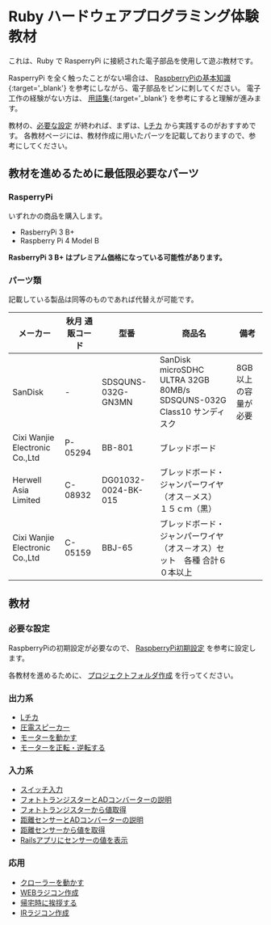 # Ruby ハードウェアプログラミング体験教材

これは、Ruby で RasperryPi に接続された電子部品を使用して遊ぶ教材です。

RasperryPi を全く触ったことがない場合は、 [RaspberryPiの基本知識](RaspberryPiの基本知識.md){:target='_blank'} を参考にしながら、電子部品をピンに刺してください。
電子工作の経験がない方は、 [用語集](用語集.md){:target='_blank'} を参考にすると理解が進みます。

教材の、[必要な設定](#必要な設定) が終われば、まずは、[Lチカ](output/Lチカ.md) から実践するのがおすすめです。
各教材ページには、教材作成に用いたパーツを記載しておりますので、参考にしてください。

## 教材を進めるために最低限必要なパーツ

### RasperryPi

いずれかの商品を購入します。

* RasberryPi 3 B+
* Raspberry Pi 4 Model B

**RasberryPi 3 B+ はプレミアム価格になっている可能性があります。**

### パーツ類

記載している製品は同等のものであれば代替えが可能です。

| メーカー | 秋月 通販コード | 型番 | 商品名 | 備考 |
|--|--|--|--|--|
| SanDisk | - | SDSQUNS-032G-GN3MN | SanDisk microSDHC ULTRA 32GB 80MB/s SDSQUNS-032G Class10 サンディスク | 8GB以上の容量が必要 |
| Cixi Wanjie Electronic Co.,Ltd | P-05294 | BB-801 | ブレッドボード | |
| Herwell Asia Limited | C-08932 | DG01032-0024-BK-015 | ブレッドボード・ジャンパーワイヤ（オス－メス）　１５ｃｍ（黒） | |
| Cixi Wanjie Electronic Co.,Ltd | C-05159 | BBJ-65 | ブレッドボード・ジャンパーワイヤ（オス－オス）セット　各種 合計６０本以上 | |

## 教材

### 必要な設定

RaspberryPiの初期設定が必要なので、 [RaspberryPi初期設定](RaspberryPi初期設定.md) を参考に設定します。

各教材を進めるために、 [プロジェクトフォルダ作成](プロジェクトフォルダ作成.md) を行ってください。

### 出力系

* [Lチカ](output/Lチカ.md)
* [圧電スピーカー](output/圧電スピーカー.md)
* [モーターを動かす](output/モーターを動かす.md)
* [モーターを正転・逆転する](output/モーターを正転・逆転する_2.md)

### 入力系

* [スイッチ入力](input/スイッチ入力.md)
* [フォトトランジスターとADコンバーターの説明](input/フォトトランジスターとADコンバーターの説明.md)
* [フォトトランジスターから値取得](input/フォトトランジスターから値取得.md)
* [距離センサーとADコンバーターの説明](input/距離センサーとADコンバーターの説明.md)
* [距離センサーから値を取得](input/距離センサーから値を取得.md)
* [Railsアプリにセンサーの値を表示](input/Railsアプリにセンサーの値を表示.md)

### 応用

* [クローラーを動かす](practical_use/クローラーを動かす.md)
* [WEBラジコン作成](web_radio_controller/WEBラジコン作成.md)
* [帰宅時に挨拶する](practical_use/帰宅時に挨拶する.md)
* [IRラジコン作成](ir_radio_controller/IRラジコン作成.md)
